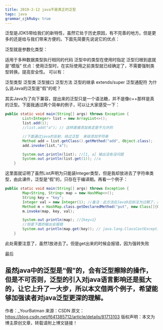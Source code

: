 ```yaml
---
title: 2019-2-12 java不是真正的泛型 
tags: java
grammar_cjkRuby: true
---
```


泛型是JDK5带给我们的新特性，虽然它处于历史原因，有不完善的地方。但是更多的还是给与我们带来方便的。下面先简要先说说它的优点：

泛型就是参数化类型：

适用于多种数据类型执行相同的代码
泛型中的类型在使用时指定
泛型归根到底就是“模版”
优点：使用泛型时，在实际使用之前类型就已经确定了，不需要强制类型转换。提高安全性。
可以有：

泛型类型
泛型类
泛型接口
泛型方法
泛型的继承 extends/super
泛型通配符
为什么说Java的泛型是"假"的呢？

其实Java为了向下兼容，提出来的泛型只是一个语法糖，并不是像c++那样是真的泛型。下面我通过两个简单的例子，可以让大家感受一下：

```java
public static void main(String[] args) throws Exception {
        List<Integer> list = new ArrayList<>();
        list.add(1);
        //list.add("a"); // 这样直接添加肯定是不允许的

        //下面通过java的反射，绕过泛型  来给添加字符串
        Method add = list.getClass().getMethod("add", Object.class);
        add.invoke(list,"a");

        System.out.println(list); //[1, a] 输出没有没问题
        System.out.println(list.get(1)); //a
    }
```
这里面就证明了虽然List声明为只能装Integer类型，但是我却放进去了字符串类型，由此课件，泛型是“假”的，只存在于编译期。再看一个例子：
```java
public static void main(String[] args) throws Exception {
        Map<String, String> map = new HashMap<>();
        String key = "key";
        Integer val = new Integer(1); //备注：此方法在Java9后标注为过期了，建议使用valueOf，使用缓存来提高效率
        Method m = HashMap.class.getDeclaredMethod("put", new Class[]{Object.class, Object.class});
        m.invoke(map, key, val);

        System.out.println(map); //{key=1}
        //但是下面的输出会报错
        System.out.println(map.get(key)); // java.lang.ClassCastException: java.lang.Integer cannot be cast to java.lang.String
    }
```
此处需要注意了，虽然1放进去了。但是get出来的时候会报错，因为强转失败

最后

虽然java中的泛型是“假”的，会有泛型擦除的操作，但是不可否则，泛型的引入对java语言影响还是挺大的，让它上升了一大步，所以本文借两个例子，希望能够加强读者对java泛型更深的理解。
--------------------- 
作者：_YourBatman 
来源：CSDN 
原文：https://blog.csdn.net/f641385712/article/details/81713103 
版权声明：本文为博主原创文章，转载请附上博文链接！